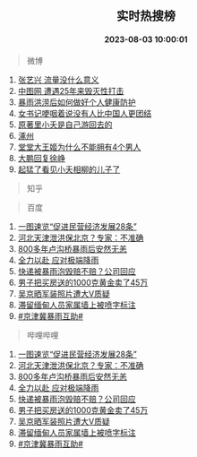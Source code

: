 <div align="center"><h2>实时热搜榜</h2><h4>2023-08-03 10:00:01</h4></div>

> 微博  

1. [张艺兴 流量没什么意义](https://s.weibo.com/weibo?q=%E5%BC%A0%E8%89%BA%E5%85%B4%20%E6%B5%81%E9%87%8F%E6%B2%A1%E4%BB%80%E4%B9%88%E6%84%8F%E4%B9%89&t=31&band_rank=1&Refer=top)<br />
2. [中图网 遭遇25年来毁灭性打击](https://s.weibo.com/weibo?q=%E4%B8%AD%E5%9B%BE%E7%BD%91%20%E9%81%AD%E9%81%8725%E5%B9%B4%E6%9D%A5%E6%AF%81%E7%81%AD%E6%80%A7%E6%89%93%E5%87%BB&t=31&band_rank=2&Refer=top)<br />
3. [暴雨洪涝后如何做好个人健康防护](https://s.weibo.com/weibo?q=%23%E6%9A%B4%E9%9B%A8%E6%B4%AA%E6%B6%9D%E5%90%8E%E5%A6%82%E4%BD%95%E5%81%9A%E5%A5%BD%E4%B8%AA%E4%BA%BA%E5%81%A5%E5%BA%B7%E9%98%B2%E6%8A%A4%23&t=31&band_rank=3&Refer=top)<br />
4. [女书记哽咽着说没有人比中国人更团结](https://s.weibo.com/weibo?q=%23%E5%A5%B3%E4%B9%A6%E8%AE%B0%E5%93%BD%E5%92%BD%E7%9D%80%E8%AF%B4%E6%B2%A1%E6%9C%89%E4%BA%BA%E6%AF%94%E4%B8%AD%E5%9B%BD%E4%BA%BA%E6%9B%B4%E5%9B%A2%E7%BB%93%23&t=31&band_rank=4&Refer=top)<br />
5. [原著里小夭是自己游回去的](https://s.weibo.com/weibo?q=%23%E5%8E%9F%E8%91%97%E9%87%8C%E5%B0%8F%E5%A4%AD%E6%98%AF%E8%87%AA%E5%B7%B1%E6%B8%B8%E5%9B%9E%E5%8E%BB%E7%9A%84%23&t=31&band_rank=5&Refer=top)<br />
6. [涿州](https://s.weibo.com/weibo?q=%E6%B6%BF%E5%B7%9E&t=31&band_rank=6&Refer=top)<br />
7. [堂堂大王姬为什么不能拥有4个男人](https://s.weibo.com/weibo?q=%23%E5%A0%82%E5%A0%82%E5%A4%A7%E7%8E%8B%E5%A7%AC%E4%B8%BA%E4%BB%80%E4%B9%88%E4%B8%8D%E8%83%BD%E6%8B%A5%E6%9C%894%E4%B8%AA%E7%94%B7%E4%BA%BA%23&t=31&band_rank=7&Refer=top)<br />
8. [大鹏回复徐峥](https://s.weibo.com/weibo?q=%23%E5%A4%A7%E9%B9%8F%E5%9B%9E%E5%A4%8D%E5%BE%90%E5%B3%A5%23&t=31&band_rank=8&Refer=top)<br />
9. [起猛了看见小夭相柳的儿子了](https://s.weibo.com/weibo?q=%23%E8%B5%B7%E7%8C%9B%E4%BA%86%E7%9C%8B%E8%A7%81%E5%B0%8F%E5%A4%AD%E7%9B%B8%E6%9F%B3%E7%9A%84%E5%84%BF%E5%AD%90%E4%BA%86%23&t=31&band_rank=9&Refer=top)<br />

> 知乎  


> 百度  

1. [一图速览“促进民营经济发展28条”](https://www.baidu.com/s?wd=%E4%B8%80%E5%9B%BE%E9%80%9F%E8%A7%88%E2%80%9C%E4%BF%83%E8%BF%9B%E6%B0%91%E8%90%A5%E7%BB%8F%E6%B5%8E%E5%8F%91%E5%B1%9528%E6%9D%A1%E2%80%9D&sa=fyb_news&rsv_dl=fyb_news)<br />
2. [河北天津泄洪保北京？专家：不准确](https://www.baidu.com/s?wd=%E6%B2%B3%E5%8C%97%E5%A4%A9%E6%B4%A5%E6%B3%84%E6%B4%AA%E4%BF%9D%E5%8C%97%E4%BA%AC%EF%BC%9F%E4%B8%93%E5%AE%B6%EF%BC%9A%E4%B8%8D%E5%87%86%E7%A1%AE&sa=fyb_news&rsv_dl=fyb_news)<br />
3. [800多年卢沟桥暴雨后安然无恙](https://www.baidu.com/s?wd=800%E5%A4%9A%E5%B9%B4%E5%8D%A2%E6%B2%9F%E6%A1%A5%E6%9A%B4%E9%9B%A8%E5%90%8E%E5%AE%89%E7%84%B6%E6%97%A0%E6%81%99&sa=fyb_news&rsv_dl=fyb_news)<br />
4. [全力以赴 应对极端降雨](https://www.baidu.com/s?wd=%E5%85%A8%E5%8A%9B%E4%BB%A5%E8%B5%B4+%E5%BA%94%E5%AF%B9%E6%9E%81%E7%AB%AF%E9%99%8D%E9%9B%A8&sa=fyb_news&rsv_dl=fyb_news)<br />
5. [快递被暴雨泡毁赔不赔？公司回应](https://www.baidu.com/s?wd=%E5%BF%AB%E9%80%92%E8%A2%AB%E6%9A%B4%E9%9B%A8%E6%B3%A1%E6%AF%81%E8%B5%94%E4%B8%8D%E8%B5%94%EF%BC%9F%E5%85%AC%E5%8F%B8%E5%9B%9E%E5%BA%94&sa=fyb_news&rsv_dl=fyb_news)<br />
6. [男子把买房送的1000克黄金卖了45万](https://www.baidu.com/s?wd=%E7%94%B7%E5%AD%90%E6%8A%8A%E4%B9%B0%E6%88%BF%E9%80%81%E7%9A%841000%E5%85%8B%E9%BB%84%E9%87%91%E5%8D%96%E4%BA%8645%E4%B8%87&sa=fyb_news&rsv_dl=fyb_news)<br />
7. [吴京晒军装照片遭大V质疑](https://www.baidu.com/s?wd=%E5%90%B4%E4%BA%AC%E6%99%92%E5%86%9B%E8%A3%85%E7%85%A7%E7%89%87%E9%81%AD%E5%A4%A7V%E8%B4%A8%E7%96%91&sa=fyb_news&rsv_dl=fyb_news)<br />
8. [滞留缅甸人员家属墙上被喷字标注](https://www.baidu.com/s?wd=%E6%BB%9E%E7%95%99%E7%BC%85%E7%94%B8%E4%BA%BA%E5%91%98%E5%AE%B6%E5%B1%9E%E5%A2%99%E4%B8%8A%E8%A2%AB%E5%96%B7%E5%AD%97%E6%A0%87%E6%B3%A8&sa=fyb_news&rsv_dl=fyb_news)<br />
9. [#京津冀暴雨互助#](https://www.baidu.com/s?wd=%23%E4%BA%AC%E6%B4%A5%E5%86%80%E6%9A%B4%E9%9B%A8%E4%BA%92%E5%8A%A9%23&sa=fyb_news&rsv_dl=fyb_news)<br />

> 哔哩哔哩  

1. [一图速览“促进民营经济发展28条”](https://www.baidu.com/s?wd=%E4%B8%80%E5%9B%BE%E9%80%9F%E8%A7%88%E2%80%9C%E4%BF%83%E8%BF%9B%E6%B0%91%E8%90%A5%E7%BB%8F%E6%B5%8E%E5%8F%91%E5%B1%9528%E6%9D%A1%E2%80%9D&sa=fyb_news&rsv_dl=fyb_news)<br />
2. [河北天津泄洪保北京？专家：不准确](https://www.baidu.com/s?wd=%E6%B2%B3%E5%8C%97%E5%A4%A9%E6%B4%A5%E6%B3%84%E6%B4%AA%E4%BF%9D%E5%8C%97%E4%BA%AC%EF%BC%9F%E4%B8%93%E5%AE%B6%EF%BC%9A%E4%B8%8D%E5%87%86%E7%A1%AE&sa=fyb_news&rsv_dl=fyb_news)<br />
3. [800多年卢沟桥暴雨后安然无恙](https://www.baidu.com/s?wd=800%E5%A4%9A%E5%B9%B4%E5%8D%A2%E6%B2%9F%E6%A1%A5%E6%9A%B4%E9%9B%A8%E5%90%8E%E5%AE%89%E7%84%B6%E6%97%A0%E6%81%99&sa=fyb_news&rsv_dl=fyb_news)<br />
4. [全力以赴 应对极端降雨](https://www.baidu.com/s?wd=%E5%85%A8%E5%8A%9B%E4%BB%A5%E8%B5%B4+%E5%BA%94%E5%AF%B9%E6%9E%81%E7%AB%AF%E9%99%8D%E9%9B%A8&sa=fyb_news&rsv_dl=fyb_news)<br />
5. [快递被暴雨泡毁赔不赔？公司回应](https://www.baidu.com/s?wd=%E5%BF%AB%E9%80%92%E8%A2%AB%E6%9A%B4%E9%9B%A8%E6%B3%A1%E6%AF%81%E8%B5%94%E4%B8%8D%E8%B5%94%EF%BC%9F%E5%85%AC%E5%8F%B8%E5%9B%9E%E5%BA%94&sa=fyb_news&rsv_dl=fyb_news)<br />
6. [男子把买房送的1000克黄金卖了45万](https://www.baidu.com/s?wd=%E7%94%B7%E5%AD%90%E6%8A%8A%E4%B9%B0%E6%88%BF%E9%80%81%E7%9A%841000%E5%85%8B%E9%BB%84%E9%87%91%E5%8D%96%E4%BA%8645%E4%B8%87&sa=fyb_news&rsv_dl=fyb_news)<br />
7. [吴京晒军装照片遭大V质疑](https://www.baidu.com/s?wd=%E5%90%B4%E4%BA%AC%E6%99%92%E5%86%9B%E8%A3%85%E7%85%A7%E7%89%87%E9%81%AD%E5%A4%A7V%E8%B4%A8%E7%96%91&sa=fyb_news&rsv_dl=fyb_news)<br />
8. [滞留缅甸人员家属墙上被喷字标注](https://www.baidu.com/s?wd=%E6%BB%9E%E7%95%99%E7%BC%85%E7%94%B8%E4%BA%BA%E5%91%98%E5%AE%B6%E5%B1%9E%E5%A2%99%E4%B8%8A%E8%A2%AB%E5%96%B7%E5%AD%97%E6%A0%87%E6%B3%A8&sa=fyb_news&rsv_dl=fyb_news)<br />
9. [#京津冀暴雨互助#](https://www.baidu.com/s?wd=%23%E4%BA%AC%E6%B4%A5%E5%86%80%E6%9A%B4%E9%9B%A8%E4%BA%92%E5%8A%A9%23&sa=fyb_news&rsv_dl=fyb_news)<br />
